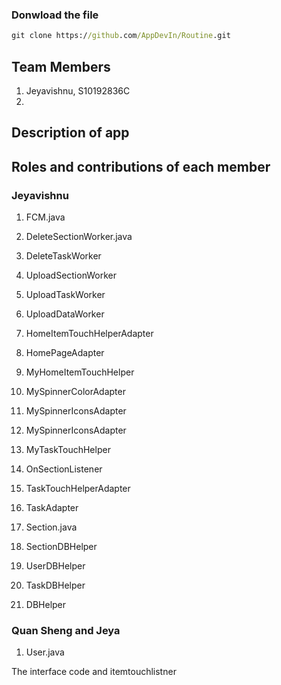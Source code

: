 



### Donwload the file

```cmd
git clone https://github.com/AppDevIn/Routine.git
```









## Team Members

1. Jeyavishnu, S10192836C
2. 



## Description of app



## Roles and contributions of each member

### Jeyavishnu

1. FCM.java

2. DeleteSectionWorker.java

3. DeleteTaskWorker

4. UploadSectionWorker

5. UploadTaskWorker

6. UploadDataWorker

7. HomeItemTouchHelperAdapter

8. HomePageAdapter

9. MyHomeItemTouchHelper

10. MySpinnerColorAdapter

11. MySpinnerIconsAdapter

12. MySpinnerIconsAdapter

13. MyTaskTouchHelper

14. OnSectionListener

15. TaskTouchHelperAdapter

16. TaskAdapter

17. Section.java

18. SectionDBHelper

19. UserDBHelper

20. TaskDBHelper

21. DBHelper

    

### Quan Sheng and Jeya

1. User.java



The interface code and itemtouchlistner 